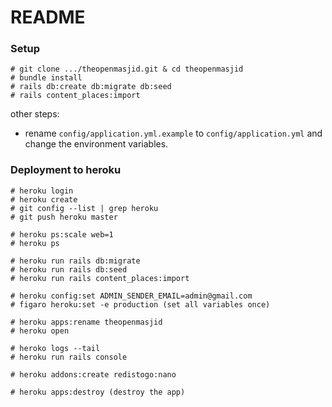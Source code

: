 # README

### Setup

```
# git clone .../theopenmasjid.git & cd theopenmasjid
# bundle install
# rails db:create db:migrate db:seed
# rails content_places:import
```

other steps:

- rename `config/application.yml.example` to `config/application.yml` and change the environment variables.

### Deployment to heroku

```
# heroku login
# heroku create
# git config --list | grep heroku
# git push heroku master

# heroku ps:scale web=1
# heroku ps

# heroku run rails db:migrate
# heroku run rails db:seed
# heroku run rails content_places:import

# heroku config:set ADMIN_SENDER_EMAIL=admin@gmail.com
# figaro heroku:set -e production (set all variables once)

# heroku apps:rename theopenmasjid
# heroku open

# heroko logs --tail
# heroku run rails console

# heroku addons:create redistogo:nano

# heroku apps:destroy (destroy the app)
```

